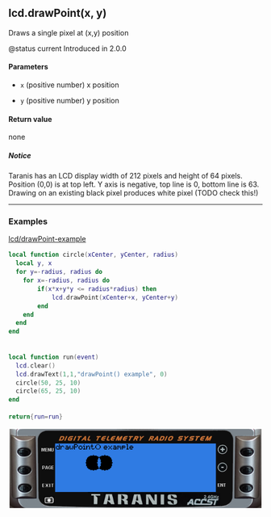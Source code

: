 <!-- This file was generated by the script. Do not edit it, any changes will be lost! -->

## lcd.drawPoint(x, y)



Draws a single pixel at (x,y) position

@status current Introduced in 2.0.0


#### Parameters

* `x` (positive number) x position

* `y` (positive number) y position



#### Return value

none

##### Notice
Taranis has an LCD display width of 212 pixels and height of 64 pixels.
Position (0,0) is at top left. Y axis is negative, top line is 0, 
bottom line is 63. Drawing on an existing black pixel produces white pixel (TODO check this!)




---

### Examples

<a class="dlbtn" href="https://raw.githubusercontent.com/opentx/lua-reference-guide/master/lcd/drawPoint-example.lua">lcd/drawPoint-example</a>

```lua
local function circle(xCenter, yCenter, radius)
  local y, x
  for y=-radius, radius do
    for x=-radius, radius do
        if(x*x+y*y <= radius*radius) then
            lcd.drawPoint(xCenter+x, yCenter+y)
        end
    end
  end
end


local function run(event)
  lcd.clear()
  lcd.drawText(1,1,"drawPoint() example", 0)
  circle(50, 25, 10)
  circle(65, 25, 10)
end

return{run=run}
```

![](drawPoint-example.png)

